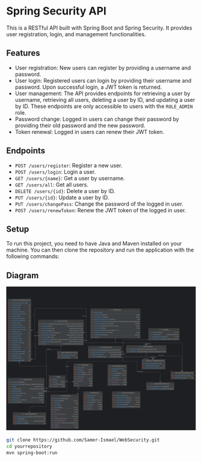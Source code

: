 # Spring Security API

This is a RESTful API built with Spring Boot and Spring Security. It provides user registration, login, and management functionalities.

## Features

- User registration: New users can register by providing a username and password.
- User login: Registered users can login by providing their username and password. Upon successful login, a JWT token is returned.
- User management: The API provides endpoints for retrieving a user by username, retrieving all users, deleting a user by ID, and updating a user by ID. These endpoints are only accessible to users with the `ROLE_ADMIN` role.
- Password change: Logged in users can change their password by providing their old password and the new password.
- Token renewal: Logged in users can renew their JWT token.

## Endpoints

- `POST /users/register`: Register a new user.
- `POST /users/login`: Login a user.
- `GET /users/{name}`: Get a user by username.
- `GET /users/all`: Get all users.
- `DELETE /users/{id}`: Delete a user by ID.
- `PUT /users/{id}`: Update a user by ID.
- `PUT /users/changePass`: Change the password of the logged in user.
- `POST /users/renewToken`: Renew the JWT token of the logged in user.

## Setup

To run this project, you need to have Java and Maven installed on your machine. You can then clone the repository and run the application with the following commands:

## Diagram

![Diagram](Diagram%2FSamer.png)



```bash
git clone https://github.com/Samer-Ismael/WebSecurity.git
cd yourrepository
mvn spring-boot:run
